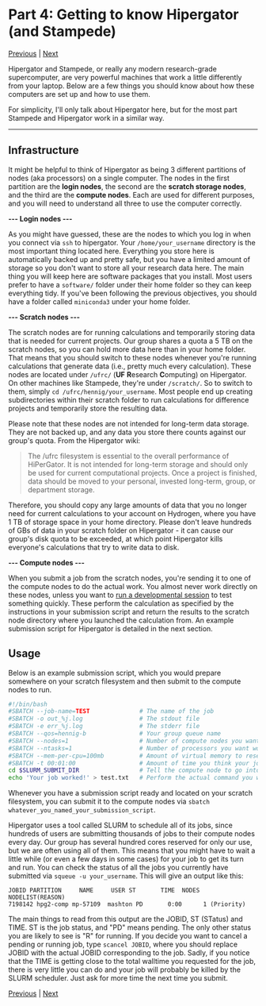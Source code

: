 # Part 4: Getting to know Hipergator (and Stampede)
[Previous](https://github.com/henniggroup/Getting-Started/blob/master/objectives/Part_3.md) | [Next](https://github.com/henniggroup/Getting-Started/blob/master/objectives/Part_5.md)

Hipergator and Stampede, or really any modern research-grade supercomputer, are very powerful machines that work a little differently from your laptop. Below are a few things you should know about how these computers are set up and how to use them.

For simplicity, I'll only talk about Hipergator here, but for the most part Stampede and Hipergator work in a similar way.

---------------
## Infrastructure
It might be helpful to think of Hipergator as being 3 different partitions of nodes (aka processors) on a single computer. The nodes in the first partition are the **login nodes**, the second are the **scratch storage nodes**, and the third are the **compute nodes**. Each are used for different purposes, and you will need to understand all three to use the computer correctly.

**--- Login nodes ---**

As you might have guessed, these are the nodes to which you log in when you connect via ``ssh`` to hipergator. Your ``/home/your_username`` directory is the most important thing located here. Everything you store here is automatically backed up and pretty safe, but you have a limited amount of storage so you don't want to store all your research data here. The main thing you will keep here are software packages that you install. Most users prefer to have a ``software/`` folder under their home folder so they can keep everything tidy. If you've been following the previous objectives, you should have a folder called ``miniconda3`` under your home folder.

**--- Scratch nodes ---**

The scratch nodes are for running calculations and temporarily storing data that is needed for current projects. Our group shares a quota a 5 TB on the scratch nodes, so you can hold more data here than in your home folder. That means that you should switch to these nodes whenever you're running calculations that generate data (i.e., pretty much every calculation). These nodes are located under ``/ufrc/`` (**UF** **R**esearch **C**omputing) on Hipergator. On other machines like Stampede, they're under ``/scratch/``. So to switch to them, simply ``cd /ufrc/hennig/your_username``. Most people end up creating subdirectories within their scratch folder to run calculations for difference projects and temporarily store the resulting data.

Please note that these nodes are not intended for long-term data storage. They are not backed up, and any data you store there counts against our group's quota. From the Hipergator wiki:

> The /ufrc filesystem is essential to the overall performance of HiPerGator. It is not intended for long-term storage and should only be used for current computational projects. Once a project is finished, data should be moved to your personal, invested long-term, group, or department storage.

Therefore, you should copy any large amounts of data that you no longer need for current calculations to your account on Hydrogen, where you have 1 TB of storage space in your home directory. Please don't leave hundreds of GBs of data in your scratch folder on Hipergator - it can cause our group's disk quota to be exceeded, at which point Hipergator kills everyone's calculations that try to write data to disk. 


**--- Compute nodes ---**

When you submit a job from the scratch nodes, you're sending it to one of the compute nodes to do the actual work. You almost never work directly on these nodes, unless you want to [run a developmental session](https://wiki.rc.ufl.edu/doc/Development_and_Testing) to test something quickly. These perform the calculation as specified by the instructions in your submission script and return the results to the scratch node directory where you launched the calculation from. An example submission script for Hipergator is detailed in the next section.

## Usage

Below is an example submission script, which you would prepare somewhere on your scratch filesystem and then submit to the compute nodes to run.

```bash
#!/bin/bash
#SBATCH --job-name=TEST              # The name of the job
#SBATCH -o out_%j.log                # The stdout file
#SBATCH -e err_%j.log                # The stderr file
#SBATCH --qos=hennig-b               # Your group queue name
#SBATCH --nodes=1                    # Number of compute nodes you want working on your job
#SBATCH --ntasks=1                   # Number of processors you want working on your job
#SBATCH --mem-per-cpu=100mb          # Amount of virtual memory to reserve for running your job
#SBATCH -t 00:01:00                  # Amount of time you think your job will take (if exceeded, job will die!)
cd $SLURM_SUBMIT_DIR                 # Tell the compute node to go into your working directory on scratch
echo 'Your job worked!' > test.txt   # Perform the actual command you want
```

Whenever you have a submission script ready and located on your scratch filesystem, you can submit it to the compute nodes via ``sbatch whatever_you_named_your_submission_script``.

Hipergator uses a tool called SLURM to schedule all of its jobs, since hundreds of users are submitting thousands of jobs to their compute nodes every day. Our group has several hundred cores reserved for only our use, but we are often using all of them. This means that you might have to wait a little while (or even a few days in some cases) for your job to get its turn and run. You can check the status of all the jobs you currently have submitted via ``squeue -u your_username``. This will give an output like this:

```
JOBID PARTITION     NAME     USER ST       TIME  NODES NODELIST(REASON)
7198142 hpg2-comp mp-57109  mashton PD       0:00      1 (Priority)
```
The main things to read from this output are the JOBID, ST (STatus) and TIME. ST is the job status, and "PD" means pending. The only other status you are likely to see is "R" for running. If you decide you want to cancel a pending or running job, type ``scancel JOBID``, where you should replace JOBID with the actual JOBID corresponding to the job. Sadly, if you notice that the TIME is getting close to the total walltime you requested for the job, there is very little you can do and your job will probably be killed by the SLURM scheduler. Just ask for more time the next time you submit.

[Previous](https://github.com/henniggroup/Getting-Started/blob/master/objectives/Part_3.md) | [Next](https://github.com/henniggroup/Getting-Started/blob/master/objectives/Part_5.md)
